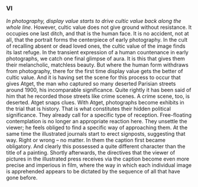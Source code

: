 ### VI

*In photography, display value starts to drive cultic value back along the whole line*. However, cultic value does not give ground without resistance. It occupies one last ditch, and that is the human face. It is no accident, not at all, that the portrait forms the centerpiece of early photography. In the cult of recalling absent or dead loved ones, the cultic value of the image finds its last refuge. In the transient expression of a human countenance in early photographs, we catch one final glimpse of aura. It is this that gives them their melancholic, matchless beauty. But where the human form withdraws from photography, there for the first time display value gets the better of cultic value. And it is having set the scene for this process to occur that gives Atget, the man who captured so many deserted Parisian streets around 1900, his incomparable significance. Quite rightly it has been said of him that he recorded those streets like crime scenes. A crime scene, too, is deserted. Atget snaps clues. With Atget, photographs become exhibits in the trial that is history. That is what constitutes their hidden political significance. They already call for a specific type of reception. Free-floating contemplation is no longer an appropriate reaction here. They unsettle the viewer; he feels obliged to find a specific way of approaching them. At the same time the illustrated journals start to erect signposts, suggesting that way. Right or wrong – no matter. In them the caption first became obligatory. And clearly this possessed a quite different character than the title of a painting. Shortly afterwards, the directives that the viewer of pictures in the illustrated press receives via the caption become even more precise and imperious in film, where the way in which each individual image is apprehended appears to be dictated by the sequence of all that have gone before.